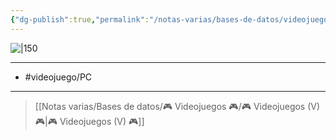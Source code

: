 ```yaml
---
{"dg-publish":true,"permalink":"/notas-varias/bases-de-datos/videojuegos/v-sea-of-stars/"}
---
```



![|150](https://images.igdb.com/igdb/image/upload/t_cover_big/co215b.jpg)

---

- #videojuego/PC 

---

> [[Notas varias/Bases de datos/🎮 Videojuegos 🎮/🎮 Videojuegos (V) 🎮\|🎮 Videojuegos (V) 🎮]]